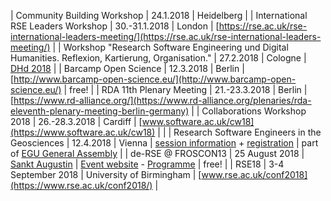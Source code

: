 | Community Building Workshop | 24.1.2018 | Heidelberg |
| International RSE Leaders Workshop | 30.-31.1.2018 | London | [https://rse.ac.uk/rse-international-leaders-meeting/](https://rse.ac.uk/rse-international-leaders-meeting/) |
| Workshop "Research Software Engineering und Digital Humanities. Reflexion, Kartierung, Organisation." | 27.2.2018 | Cologne | [DHd 2018](http://dhd2018.uni-koeln.de/programm-dienstag/) |
| Barcamp Open Science | 12.3.2018 | Berlin | [http://www.barcamp-open-science.eu/](http://www.barcamp-open-science.eu/) | free! |
| RDA 11th Plenary Meeting | 21.-23.3.2018 | Berlin | [https://www.rd-alliance.org/](https://www.rd-alliance.org/plenaries/rda-eleventh-plenary-meeting-berlin-germany) | 
| Collaborations Workshop 2018 | 26.-28.3.2018 | Cardiff | [www.software.ac.uk/cw18](https://www.software.ac.uk/cw18) | |
| Research Software Engineers in the Geosciences | 12.4.2018 | Vienna | [session information](http://meetingorganizer.copernicus.org/EGU2018/session/29539) + [registration](https://docs.google.com/forms/d/e/1FAIpQLSeolsrBOqBuUIn7_mM7rhKU_iKSl1ezl2s8bAgTy8hrkJxRpg/viewform) | part of [EGU General Assembly](https://egu2018.eu/) |
| de-RSE @ FROSCON13 | 25 August 2018 | [Sankt Augustin](https://event.dlr.de/veranstaltungsort/hochschule-bonn-rhein-sieg/) | [Event website](https://event.dlr.de/event/de-rse-workshop-auf-der-froscon/) - [Programme](https://programm.froscon.de/2018/schedule/1.html) | free! |
| RSE18 | 3-4 September 2018 | University of Birmingham | [www.rse.ac.uk/conf2018](https://www.rse.ac.uk/conf2018/) |